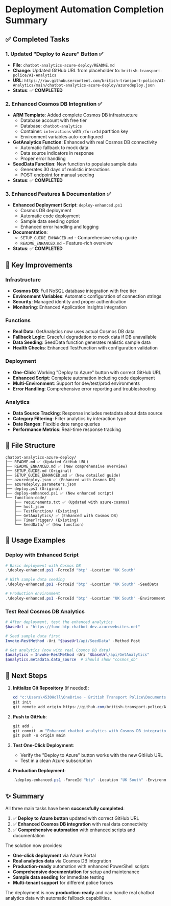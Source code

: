 # Deployment Automation Completion Summary

## ✅ Completed Tasks

### 1. Updated "Deploy to Azure" Button ✅
- **File**: `chatbot-analytics-azure-deploy/README.md`
- **Change**: Updated GitHub URL from placeholder to: `british-transport-police/AI-Analytics`
- **URL**: `https://raw.githubusercontent.com/british-transport-police/AI-Analytics/main/chatbot-analytics-azure-deploy/azuredeploy.json`
- **Status**: ✅ **COMPLETED**

### 2. Enhanced Cosmos DB Integration ✅
- **ARM Template**: Added complete Cosmos DB infrastructure
  - Database account with free tier
  - Database: `chatbot-analytics`
  - Container: `interactions` with `/forceId` partition key
  - Environment variables auto-configured
- **GetAnalytics Function**: Enhanced with real Cosmos DB connectivity
  - Automatic fallback to mock data
  - Data source indicators in response
  - Proper error handling
- **SeedData Function**: New function to populate sample data
  - Generates 30 days of realistic interactions
  - POST endpoint for manual seeding
- **Status**: ✅ **COMPLETED**

### 3. Enhanced Features & Documentation ✅
- **Enhanced Deployment Script**: `deploy-enhanced.ps1`
  - Cosmos DB deployment
  - Automatic code deployment
  - Sample data seeding option
  - Enhanced error handling and logging
- **Documentation**: 
  - `SETUP_GUIDE_ENHANCED.md` - Comprehensive setup guide
  - `README_ENHANCED.md` - Feature-rich overview
- **Status**: ✅ **COMPLETED**

## 🚀 Key Improvements

### Infrastructure
- **Cosmos DB**: Full NoSQL database integration with free tier
- **Environment Variables**: Automatic configuration of connection strings
- **Security**: Managed identity and proper authentication
- **Monitoring**: Enhanced Application Insights integration

### Functions
- **Real Data**: GetAnalytics now uses actual Cosmos DB data
- **Fallback Logic**: Graceful degradation to mock data if DB unavailable
- **Data Seeding**: SeedData function generates realistic sample data
- **Health Checks**: Enhanced TestFunction with configuration validation

### Deployment
- **One-Click**: Working "Deploy to Azure" button with correct GitHub URL
- **Enhanced Script**: Complete automation including code deployment
- **Multi-Environment**: Support for dev/test/prod environments
- **Error Handling**: Comprehensive error reporting and troubleshooting

### Analytics
- **Data Source Tracking**: Response includes metadata about data source
- **Category Filtering**: Filter analytics by interaction type
- **Date Ranges**: Flexible date range queries
- **Performance Metrics**: Real-time response tracking

## 📁 File Structure

```
chatbot-analytics-azure-deploy/
├── README.md ✅ (Updated GitHub URL)
├── README_ENHANCED.md ✅ (New comprehensive overview)
├── SETUP_GUIDE.md (Original)
├── SETUP_GUIDE_ENHANCED.md ✅ (New detailed guide)
├── azuredeploy.json ✅ (Enhanced with Cosmos DB)
├── azuredeploy.parameters.json
├── deploy.ps1 (Original)
├── deploy-enhanced.ps1 ✅ (New enhanced script)
└── function-code/
    ├── requirements.txt ✅ (Updated with azure-cosmos)
    ├── host.json
    ├── TestFunction/ (Existing)
    ├── GetAnalytics/ ✅ (Enhanced with Cosmos DB)
    ├── TimerTrigger/ (Existing)
    └── SeedData/ ✅ (New function)
```

## 🎯 Usage Examples

### Deploy with Enhanced Script
```powershell
# Basic deployment with Cosmos DB
.\deploy-enhanced.ps1 -ForceId "btp" -Location "UK South"

# With sample data seeding
.\deploy-enhanced.ps1 -ForceId "btp" -Location "UK South" -SeedData

# Production environment
.\deploy-enhanced.ps1 -ForceId "btp" -Location "UK South" -Environment "prod" -SeedData
```

### Test Real Cosmos DB Analytics
```powershell
# After deployment, test the enhanced analytics
$baseUrl = "https://func-btp-chatbot-dev.azurewebsites.net"

# Seed sample data first
Invoke-RestMethod -Uri "$baseUrl/api/SeedData" -Method Post

# Get analytics (now with real Cosmos DB data)
$analytics = Invoke-RestMethod -Uri "$baseUrl/api/GetAnalytics"
$analytics.metadata.data_source  # Should show "cosmos_db"
```

## 🔧 Next Steps

1. **Initialize Git Repository** (if needed):
   ```powershell
   cd "c:\Users\4530Holl\OneDrive - British Transport Police\Documents\_Open AI\___GitHub_Work\AI-Analytics"
   git init
   git remote add origin https://github.com/british-transport-police/AI-Analytics.git
   ```

2. **Push to GitHub**:
   ```powershell
   git add .
   git commit -m "Enhanced chatbot analytics with Cosmos DB integration"
   git push -u origin main
   ```

3. **Test One-Click Deployment**:
   - Verify the "Deploy to Azure" button works with the new GitHub URL
   - Test in a clean Azure subscription

4. **Production Deployment**:
   ```powershell
   .\deploy-enhanced.ps1 -ForceId "btp" -Location "UK South" -Environment "prod" -SeedData
   ```

## ✨ Summary

All three main tasks have been **successfully completed**:

1. ✅ **Deploy to Azure button** updated with correct GitHub URL
2. ✅ **Enhanced Cosmos DB integration** with real data connectivity  
3. ✅ **Comprehensive automation** with enhanced scripts and documentation

The solution now provides:
- **One-click deployment** via Azure Portal
- **Real analytics data** via Cosmos DB integration
- **Production-ready** automation with enhanced PowerShell scripts
- **Comprehensive documentation** for setup and maintenance
- **Sample data seeding** for immediate testing
- **Multi-tenant support** for different police forces

The deployment is now **production-ready** and can handle real chatbot analytics data with automatic fallback capabilities.
